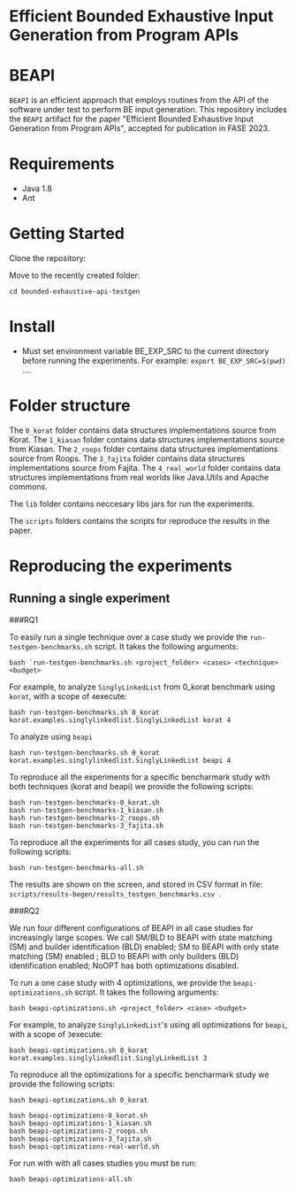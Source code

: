 # Efficient Bounded Exhaustive Input Generation from Program APIs
# BEAPI

`BEAPI` is an efficient approach that employs routines from the API of the software under test to perform BE input generation. This repository includes the `BEAPI` artifact for the paper "Efficient Bounded Exhaustive Input Generation from Program APIs", accepted for publication in FASE 2023.

# Requirements

- Java 1.8
- Ant


# Getting Started

Clone the repository:

Move to the recently created folder:
```
cd bounded-exhaustive-api-testgen
```

# Install

- Must set environment variable BE_EXP_SRC to the current directory before running the experiments. For example: 
```export BE_EXP_SRC=$(pwd)```
....

# Folder structure

The `0_korat` folder contains data structures implementations source from Korat.
The `1_kiasan` folder contains data structures implementations source from Kiasan.
The `2_roops` folder contains data structures implementations source from Roops.
The `3_fajita` folder contains data structures implementations source from Fajita.
The `4_real_world` folder contains data structures implementations from real worlds like Java.Utils and Apache commons.

The `lib` folder contains neccesary libs jars for run the experiments.

The `scripts` folders contains the scripts for reproduce the results in the paper.


# Reproducing the experiments

## Running a single experiment

###RQ1

To easily run a single technique over a case study we provide the `run-testgen-benchmarks.sh` script. It takes the following arguments:
```
bash `run-testgen-benchmarks.sh <project_folder> <cases> <technique> <budget>
```

For example, to analyze `SinglyLinkedList` from 0_korat benchmark using `korat`, with a scope of `4`execute: 
```
bash run-testgen-benchmarks.sh 0_korat korat.examples.singlylinkedlist.SinglyLinkedList korat 4
```
To analyze using `beapi`
```
bash run-testgen-benchmarks.sh 0_korat korat.examples.singlylinkedlist.SinglyLinkedList beapi 4
```

To reproduce all the experiments for a specific bencharmark study with both techniques (korat and beapi) we provide the following scripts: 

```
bash run-testgen-benchmarks-0_korat.sh
bash run-testgen-benchmarks-1_kiasan.sh
bash run-testgen-benchmarks-2_roops.sh
bash run-testgen-benchmarks-3_fajita.sh
```

To reproduce all the experiments for all cases study, you can run the following scripts:
```
bash run-testgen-benchmarks-all.sh
```

The results are shown on the screen, and stored in CSV format in file: ```scripts/results-begen/results_testgen_benchmarks.csv ```.


###RQ2

We run four different configurations of BEAPI in all case studies for increasingly large scopes. We call SM/BLD to BEAPI with state matching (SM) and builder identification (BLD) enabled; SM to BEAPI with only state matching (SM) enabled ; BLD to BEAPI with only builders (BLD) identification enabled; NoOPT has both optimizations disabled. 

To run a one case study with 4 optimizations, we provide the `beapi-optimizations.sh` script. It takes the following arguments:

```
bash beapi-optimizations.sh <project_folder> <case> <budget>
```

For example, to analyze `SinglyLinkedList`'s using all optimizations for `beapi`, with a scope of `3`execute: 
```
bash beapi-optimizations.sh 0_korat korat.examples.singlylinkedlist.SinglyLinkedList 3
```

To reproduce all the optimizations for a specific bencharmark study we provide the following scripts: 

```
bash beapi-optimizations.sh 0_korat
```
```
bash beapi-optimizations-0_korat.sh
bash beapi-optimizations-1_kiasan.sh
bash beapi-optimizations-2_roops.sh
bash beapi-optimizations-3_fajita.sh
bash beapi-optimizations-real-world.sh

```

For run with with all cases studies you must be run:
```
bash beapi-optimizations-all.sh
```